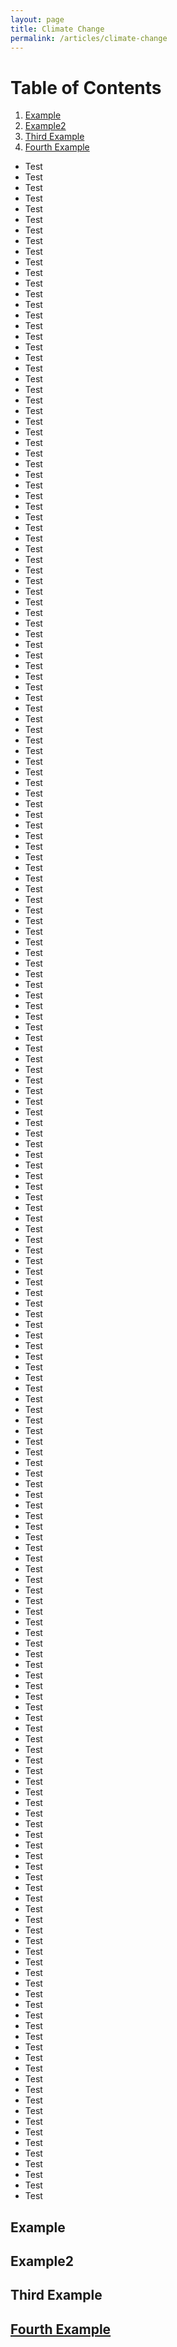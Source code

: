 ```yaml
---
layout: page
title: Climate Change
permalink: /articles/climate-change
---
```


# Table of Contents
1. [Example](#example)
2. [Example2](#example2)
3. [Third Example](#third-example)
4. [Fourth Example](#fourth-examplehttpwwwfourthexamplecom)

* Test
* Test
* Test
* Test
* Test
* Test
* Test
* Test
* Test
* Test
* Test
* Test
* Test
* Test
* Test
* Test
* Test
* Test
* Test
* Test
* Test
* Test
* Test
* Test
* Test
* Test
* Test
* Test
* Test
* Test
* Test
* Test
* Test
* Test
* Test
* Test
* Test
* Test
* Test
* Test
* Test
* Test
* Test
* Test
* Test
* Test
* Test
* Test
* Test
* Test
* Test
* Test
* Test
* Test
* Test
* Test
* Test
* Test
* Test
* Test
* Test
* Test
* Test
* Test
* Test
* Test
* Test
* Test
* Test
* Test
* Test
* Test
* Test
* Test
* Test
* Test
* Test
* Test
* Test
* Test
* Test
* Test
* Test
* Test
* Test
* Test
* Test
* Test
* Test
* Test
* Test
* Test
* Test
* Test
* Test
* Test
* Test
* Test
* Test
* Test
* Test
* Test
* Test
* Test
* Test
* Test
* Test
* Test
* Test
* Test
* Test
* Test
* Test
* Test
* Test
* Test
* Test
* Test
* Test
* Test
* Test
* Test
* Test
* Test
* Test
* Test
* Test
* Test
* Test
* Test
* Test
* Test
* Test
* Test
* Test
* Test
* Test
* Test
* Test
* Test
* Test
* Test
* Test
* Test
* Test
* Test
* Test
* Test
* Test
* Test
* Test
* Test
* Test
* Test
* Test
* Test
* Test
* Test
* Test
* Test
* Test
* Test
* Test
* Test
* Test
* Test
* Test
* Test
* Test
* Test
* Test
* Test
* Test
* Test
* Test
* Test
* Test
* Test
* Test
* Test
* Test
* Test
* Test
* Test
* Test
* Test
* Test
* Test
* Test
* Test
* Test
* Test

## Example
## Example2
## Third Example
## [Fourth Example](http://www.fourthexample.com) 
